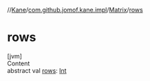 //[Kane](../../index.md)/[com.github.jomof.kane.impl](../index.md)/[Matrix](index.md)/[rows](rows.md)



# rows  
[jvm]  
Content  
abstract val [rows](rows.md): [Int](https://kotlinlang.org/api/latest/jvm/stdlib/kotlin/-int/index.html)  



